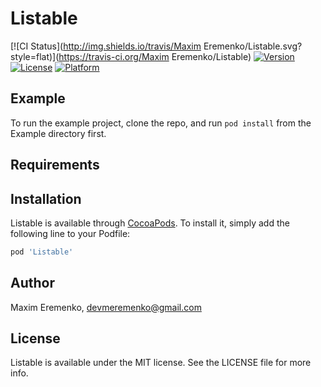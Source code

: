 # Listable

[![CI Status](http://img.shields.io/travis/Maxim Eremenko/Listable.svg?style=flat)](https://travis-ci.org/Maxim Eremenko/Listable)
[![Version](https://img.shields.io/cocoapods/v/Listable.svg?style=flat)](http://cocoapods.org/pods/Listable)
[![License](https://img.shields.io/cocoapods/l/Listable.svg?style=flat)](http://cocoapods.org/pods/Listable)
[![Platform](https://img.shields.io/cocoapods/p/Listable.svg?style=flat)](http://cocoapods.org/pods/Listable)

## Example

To run the example project, clone the repo, and run `pod install` from the Example directory first.

## Requirements

## Installation

Listable is available through [CocoaPods](http://cocoapods.org). To install
it, simply add the following line to your Podfile:

```ruby
pod 'Listable'
```

## Author

Maxim Eremenko, devmeremenko@gmail.com

## License

Listable is available under the MIT license. See the LICENSE file for more info.
